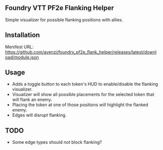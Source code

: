## Foundry VTT PF2e Flanking Helper
Simple visualizer for possible flanking positions with allies.

## Installation
Menifest URL: https://github.com/avenzi/foundry_pf2e_flank_helper/releases/latest/download/module.json

## Usage
- Adds a toggle button to each token's HUD to enable/disable the flanking visualizer.
- Visualizer will show all possible placements for the selected token that will flank an enemy.
- Placing the token at one of those positions will highlight the flanked enemy.
- Edges will disrupt flanking.

## TODO
- Some edge types should not block flanking?

